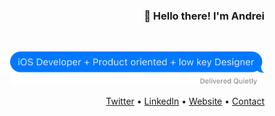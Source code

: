 <h3 align='right'>👋 Hello there! I'm Andrei</h3>
<br>
<p align="right">
  <img src="message_bubble.png" height="54px">
<br>
<p align="right">
  <a href="https://twitter.com/dandreiolteanu" target="_blank" rel="noopener noreferrer">Twitter</a>
  •
  <a href="https://linkedin.com/in/andreiolteanu/" target="_blank" rel="noopener noreferrer">LinkedIn</a> 
  •
  <a href="https://andreiolteanu.com" target="_blank" rel="noopener noreferrer">Website</a>
  •
  <a href="mailto:hello@andreiolteanu.com">Contact</a>
</p>
<br>
